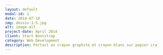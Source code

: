 ```yaml
---
layout: default
modal-id: 1
date: 2014-07-18
img: dessin-1-S.jpg
alt: image-alt
project-date: April 2014
client: Start Bootstrap
category: Web Development
description: Portait au crayon graphite et crayon blanc sur papier craft. 2022.
---
```


